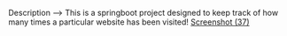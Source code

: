  Description --> This is a springboot project designed to keep track of how many times a particular website has been visited!
 [Screenshot (37)](https://user-images.githubusercontent.com/102054579/220013795-575ef472-87ec-4d4c-b34d-ec335e534ac1.png)
